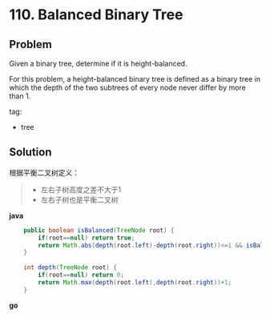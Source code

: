 # 110. Balanced Binary Tree

## Problem
Given a binary tree, determine if it is height-balanced.

For this problem, a height-balanced binary tree is defined as a binary tree in which the depth of the two subtrees of every node never differ by more than 1.

tag:
- tree

## Solution
根据平衡二叉树定义：
> - 左右子树高度之差不大于1
> - 左右子树也是平衡二叉树

**java**
```java
    public boolean isBalanced(TreeNode root) {
        if(root==null) return true;
        return Math.abs(depth(root.left)-depth(root.right))<=1 && isBalanced(root.left) && isBalanced(root.right);
    }
    
    int depth(TreeNode root) {
        if(root==null) return 0;
        return Math.max(depth(root.left),depth(root.right))+1;
    }
```

**go**
```go

```